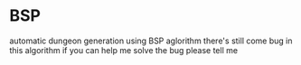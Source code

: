 # BSP
automatic dungeon generation using BSP aglorithm
there's still come bug in this algorithm if you can help me solve the bug please tell me
